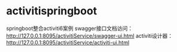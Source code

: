 # activitispringboot
springboot整合activiti6案例
swagger接口文档访问：http://127.0.0.1:8095/activitiService/swagger-ui.html
activiti设计器：http://127.0.0.1:8095/activitiService/activiti-ui.html
